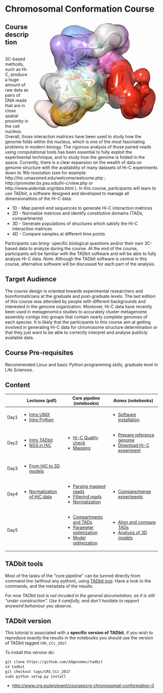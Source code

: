 # Chromosomal Conformation Course
<p>
<img align="right" src=/Documents/Logo/Foto-DNA_MMarti_0.jpg?raw=True>
<h2>Course description</h2><br>
3C-based methods, such as Hi-C, produce a huge amount of raw data as pairs of DNA reads that are in close spatial proximity in the cell nucleus. Overall, those interaction matrices have been used to study how the genome folds within the nucleus, which is one of the most fascinating problems in modern biology. The rigorous analysis of those paired-reads using computational tools has been essential to fully exploit the experimental technique, and to study how the genome is folded in the space. Currently, there is a clear expansion on the wealth of data on genome structure with the availability of many datasets of Hi-C experiments down to 1Kb resolution (see for example: http://hic.umassmed.edu/welcome/welcome.php ; http://promoter.bx.psu.edu/hi-c/view.php or http://www.aidenlab.org/data.html ). In this course, participants will learn to use TADbit, a software designed and developed to manage all dimensionalities of the Hi-C data:
</p>


 - 1D - Map paired-end sequences to generate Hi-C interaction matrices
 - 2D - Normalize matrices and identify constitutive domains (TADs, compartments)
 - 3D - Generate populations of structures which satisfy the Hi-C interaction matrices
 - 4D - Compare samples at different time points

Participants can bring- specific biological questions and/or their own 3C-based data to analyze during the course. At the end of the course, participants will be familiar with the TADbit software and will be able to fully analyze Hi-C data. Note: Although the TADbit software is central in this course, alternative software will be discussed for each part of the analysis.

## Target Audience

The course design is oriented towards experimental researchers and bioinformaticians at the graduate and post-graduate levels. The last edition of this course was attended by people with different backgrounds and interested in the genome organization.
Moreover, Hi-C data have recently been used in metagenomics studies to accurately cluster metagenome assembly contigs into groups that contain nearly complete genomes of each species.
It is likely that the participants to this course aim at getting involved in generating Hi-C data for chromosome structure determination or that they just want to be able to correctly interpret and analyse publicly available data. 

## Course Pre-requisites

Recommended Linux and basic Python programming skills, graduate level in Life Sciences.


## Content

|                  | Lectures (pdf)                          | Core pipeline (notebooks)               | Annex (notebooks)                 |
|-------------------|----------------|-------------------------|------------|
| Day1 | <ul><li>[Intro UNIX](/Presentations/Day1/linux.pdf)</li><li>[Intro Python](/Presentations/Day1/python.pdf)</ul></li> | | <ul><li>[Software installation](/Notebooks/A0-Preparing_your_computer_for_HiC_data_analysis.ipynb)</li></ul> |
| Day2 | <ul><li>[Intro TADbit](/Presentations/Day2/Intro_TADbit.pdf)</li><li>[NGS in HiC](/Presentations/Day2/NGS_for_HiC.pdf)</li></ul>| <ul><li>[Hi-C Quality check](/Notebooks/00-Hi-C_quality_check.ipynb)</li><li>[Mapping](/Notebooks/01-Mapping.ipynb)</li></ul> | <ul><li>[Prepare reference genome](/Notebooks/A1-Preparation_reference_genome.ipynb)</li><li>[Download Hi-C experiment](/Notebooks/A2-Download_published_Hi-C_experiments.ipynb)</li></ul> |
| Day3 | <ul><li>[From HiC to 3D models](/Presentations/Day3/from_hic_to_3D.pdf)</li></ul>|  |  |
| Day4 | <ul><li>[Normalization of HiC data](/Presentations/Day4/hic_norm.pdf)</li></ul>| <ul><li>[Parsing mapped reads](/Notebooks/02-Parsing_mapped_reads.ipynb)</li><li>[Filterind reads](/Notebooks/03-Filtering_mapped_reads.ipynb)</li><li>[Normalization](Notebooks/04-Bin-filtering_and_normalization.ipynb)</li></ul> | <ul><li>[Compare/merge experiments](/Notebooks/A3-Compare_and_merge_Hi-C_experiments.ipynb)</li></ul> |
| Day5 | <ul></ul>| <ul><li>[Compartments and TADs](/Notebooks/05-Compartments_and_TADs.ipynb)</li><li>[Parameter optimization](/Notebooks/06a-Modeling_-_parameter_optimization.ipynb)</li><li>[Model optimization](/Notebooks/06b-Modeling_-_model_optimization.ipynb)</li></ul> | <ul><li>[Align and compare TADs](/Notebooks/A4-Align_and_compare_TADs.ipynb)</li><li>[Analysis of 3D models](/Notebooks/A5-Modeling_-_analysis_of_3D_models.ipynb)</li></ul> | |

## TADbit tools

Most of the tasks of the "core pipeline" can be tunned directly from command line (without any python), using [TADbit tool](/TADbit_tools). Have a look to the commands, and the metadata of the results. 

_For now TADbit tool is not incuded in the general documetation, as it is still "under construction". Use it carefully, and don't hesitate to repport anyweird behaviour you observe._


## TADbit version

This tutorial is associated with a __specific version of TADbit__, if you wish to reproduce exactly the results in the notebooks you should use the version of TADbit tagged `CRG_CCc_2017`.

To install this version do:

    git clone https://github.com/3dgenomes/tadbit
    cd tadbit
    git checkout tags/CRG_CCc_2017
    sudo python setup.py install


- http://www.crg.eu/en/event/coursescrg-chromosomal-conformation-0



